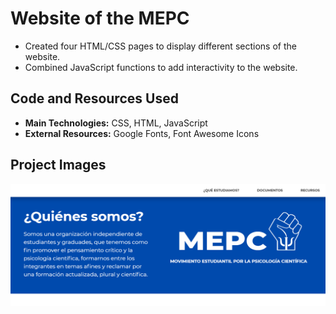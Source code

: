 # Website of the MEPC
- Created four HTML/CSS pages to display different sections of the website. 
- Combined JavaScript functions to add interactivity to the website. 

## Code and Resources Used
- **Main Technologies:** CSS, HTML, JavaScript
- **External Resources:** Google Fonts, Font Awesome Icons

## Project Images
![MEPC view](/mepc.png "MEPC website")
